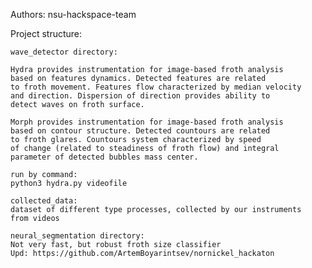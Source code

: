 Authors: nsu-hackspace-team
   
Project structure:
 
    wave_detector directory:
	
	Hydra provides instrumentation for image-based froth analysis
    based on features dynamics. Detected features are related 
    to froth movement. Features flow characterized by median velocity
    and direction. Dispersion of direction provides ability to 
    detect waves on froth surface.

	Morph provides instrumentation for image-based froth analysis
    based on contour structure. Detected countours are related 
    to froth glares. Countours system characterized by speed 
    of change (related to steadiness of froth flow) and integral
    parameter of detected bubbles mass center.

	run by command:
	python3 hydra.py videofile

    collected_data:
	dataset of different type processes, collected by our instruments 
    from videos

    neural_segmentation directory:
	Not very fast, but robust froth size classifier 
	Upd: https://github.com/ArtemBoyarintsev/nornickel_hackaton
